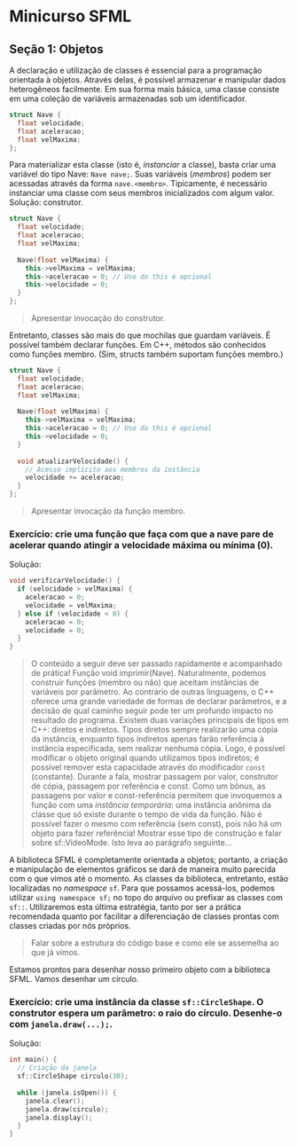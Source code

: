 # Minicurso SFML

## Seção 1: Objetos

A declaração e utilização de classes é essencial para a programação orientada à objetos. Através delas, é possível armazenar e manipular dados heterogêneos facilmente. Em sua forma mais básica, uma classe consiste em uma coleção de variáveis armazenadas sob um identificador.

```c++
struct Nave {
  float velocidade;
  float aceleracao;
  float velMaxima;
};
```

Para materializar esta classe (isto é, *instanciar* a classe), basta criar uma variável do tipo Nave: `Nave nave;`. Suas variáveis (*membros*) podem ser acessadas através da forma `nave.<membro>`. Tipicamente, é necessário instanciar uma classe com seus membros inicializados com algum valor.
Solução: construtor.

```c++
struct Nave {
  float velocidade;
  float aceleracao;
  float velMaxima;
  
  Nave(float velMaxima) {
    this->velMaxima = velMaxima;
    this->aceleracao = 0; // Uso do this é opcional
    this->velocidade = 0;
  }
};
```
> Apresentar invocação do construtor.

Entretanto, classes são mais do que mochilas que guardam variáveis. É possível também declarar funções. Em C++, métodos são conhecidos como funções membro. (Sim, structs também suportam funções membro.)

```c++
struct Nave {
  float velocidade;
  float aceleracao;
  float velMaxima;
  
  Nave(float velMaxima) {
    this->velMaxima = velMaxima;
    this->aceleracao = 0; // Uso do this é opcional
    this->velocidade = 0;
  }
  
  void atualizarVelocidade() {
    // Acesso implícito aos membros da instância
    velocidade += aceleracao;
  }
};
```
> Apresentar invocação da função membro.

### Exercício: crie uma função que faça com que a nave pare de acelerar quando atingir a velocidade máxima ou mínima (0).
Solução:
```c++
void verificarVelocidade() {
  if (velocidade > velMaxima) {
    aceleracao = 0;
    velocidade = velMaxima;
  } else if (velocidade < 0) {
    aceleracao = 0;
    velocidade = 0;
  }
}
```

> O conteúdo a seguir deve ser passado rapidamente e acompanhado de prática! Função void imprimir(Nave).
Naturalmente, podemos construir funções (membro ou não) que aceitam instâncias de variáveis por parâmetro. Ao contrário de outras linguagens, o C++ oferece uma grande variedade de formas de declarar parâmetros, e a decisão de qual caminho seguir pode ter um profundo impacto no resultado do programa. Existem duas variações principais de tipos em C++: diretos e indiretos. Tipos diretos sempre realizarão uma cópia da instância, enquanto tipos indiretos apenas farão referência à instância especificada, sem realizar nenhuma cópia. Logo, é possível modificar o objeto original quando utilizamos tipos indiretos; é possível remover esta capacidade através do modificador `const` (constante).
> Durante a fala, mostrar passagem por valor, construtor de cópia, passagem por referência e const.
Como um bônus, as passagens por valor e const-referência permitem que invoquemos a função com uma *instância temporária*: uma instância anônima da classe que só existe durante o tempo de vida da função. Não é possível fazer o mesmo com referência (sem const), pois não há um objeto para fazer referência!
> Mostrar esse tipo de construção e falar sobre sf::VideoMode. Isto leva ao parágrafo seguinte...

A biblioteca SFML é completamente orientada a objetos; portanto, a criação e manipulação de elementos gráficos se dará
de maneira muito parecida com o que vimos até o momento. As classes da biblioteca, entretanto, estão localizadas no _namespace_ `sf`. Para que possamos acessá-los, podemos utilizar `using namespace sf;` no topo do arquivo ou prefixar as classes com `sf::`. Utilizaremos esta última estratégia, tanto por ser a prática recomendada quanto por facilitar a diferenciação de classes prontas com classes criadas por nós próprios.
> Falar sobre a estrutura do código base e como ele se assemelha ao que já vimos.

Estamos prontos para desenhar nosso primeiro objeto com a biblioteca SFML. Vamos desenhar um círculo.

### Exercício: crie uma instância da classe `sf::CircleShape`. O construtor espera um parâmetro: o raio do círculo. Desenhe-o com `janela.draw(...);`.
Solução:
```c++
int main() {
  // Criação da janela
  sf::CircleShape circulo(30);
  
  while (janela.isOpen()) {
    janela.clear();
    janela.draw(circulo);
    janela.display();
  }
}
```
